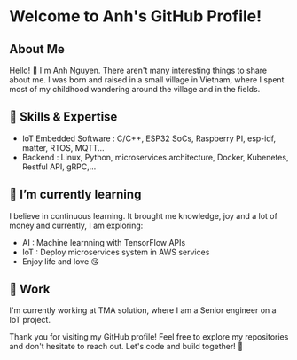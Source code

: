 # Welcome to Anh's GitHub Profile!

## About Me
Hello! 👋 I'm Anh Nguyen. There aren't many interesting things to share about me. I was born and raised in a small village in Vietnam, where I spent most of my childhood wandering around the village and in the fields. 

## 🔧 Skills & Expertise
- IoT Embedded Software : C/C++, ESP32 SoCs, Raspberry PI, esp-idf, matter, RTOS, MQTT...
- Backend : Linux, Python, microservices architecture, Docker, Kubenetes, Restful API, gRPC,...

## 🌱 I’m currently learning
I believe in continuous learning. It brought me knowledge, joy and a lot of money and currently, I am exploring:
- AI : Machine learnning with TensorFlow APIs
- IoT : Deploy microservices system in AWS services
- Enjoy life and love :kissing_heart:

## 💼 Work
I'm currently working at TMA solution, where I am a Senior engineer on a IoT project.

Thank you for visiting my GitHub profile! Feel free to explore my repositories and don't hesitate to reach out. Let's code and build together! 🚀
